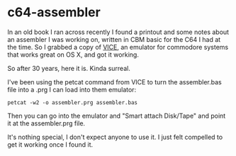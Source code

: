 c64-assembler
=============

In an old book I ran across recently I found a printout and some notes about
an assembler I was working on, written in CBM basic for the C64 I had at the
time. So I grabbed a copy of [VICE](http://www.viceteam.org/), an emulator
for commodore systems that works great on OS X, and got it working.

So after 30 years, here it is. Kinda surreal.

I've been using the petcat command from VICE to turn the assembler.bas file 
into a .prg I can load into them emulator:

```
petcat -w2 -o assembler.prg assembler.bas
```

Then you can go into the emulator and "Smart attach Disk/Tape" and point it
at the assembler.prg file.

It's nothing special, I don't expect anyone to use it. I just felt compelled
to get it working once I found it.
